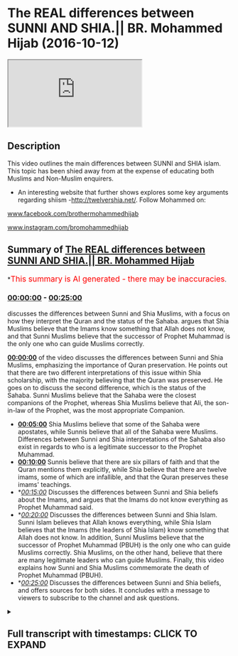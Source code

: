 # The REAL differences between SUNNI AND SHIA.|| BR. Mohammed Hijab (2016-10-12)

<iframe loading='lazy' src='https://www.youtube.com/embed/zZx5B1P8IM8'></iframe>

## Description

This video outlines the main differences between SUNNI and SHIA islam. This topic has been shied away from at the expense of educating both Muslims and Non-Muslim enquirers.

*   An interesting website that further shows explores some key arguments regarding shiism -http://twelvershia.net/.
    Follow Mohammed on:

www.facebook.com/brothermohammedhijab

www.instagram.com/bromohammedhijab

## Summary of [The REAL differences between SUNNI AND SHIA.|| BR. Mohammed Hijab](https://www.youtube.com/watch?v=zZx5B1P8IM8)

\*<span style="color:red; font-size:125%">This summary is AI generated - there may be inaccuracies</span>.

### [00:00:00](https://www.youtube.com/watch?v=zZx5B1P8IM8\&t=0) - [00:25:00](https://www.youtube.com/watch?v=zZx5B1P8IM8\&t=1500)

discusses the differences between Sunni and Shia Muslims, with a focus on how they interpret the Quran and the status of the Sahaba.  argues that Shia Muslims believe that the Imams know something that Allah does not know, and that Sunni Muslims believe that the successor of Prophet Muhammad is the only one who can guide Muslims correctly.

**[00:00:00](https://www.youtube.com/watch?v=zZx5B1P8IM8\&t=0)** of the video discusses the differences between Sunni and Shia Muslims, emphasizing the importance of Quran preservation. He points out that there are two different interpretations of this issue within Shia scholarship, with the majority believing that the Quran was preserved. He goes on to discuss the second difference, which is the status of the Sahaba. Sunni Muslims believe that the Sahaba were the closest companions of the Prophet, whereas Shia Muslims believe that Ali, the son-in-law of the Prophet, was the most appropriate Companion.

*   **[00:05:00](https://www.youtube.com/watch?v=zZx5B1P8IM8\&t=300)** Shia Muslims believe that some of the Sahaba were apostates, while Sunnis believe that all of the Sahaba were Muslims. Differences between Sunni and Shia interpretations of the Sahaba also exist in regards to who is a legitimate successor to the Prophet Muhammad.
*   **[00:10:00](https://www.youtube.com/watch?v=zZx5B1P8IM8\&t=600)** Sunnis believe that there are six pillars of faith and that the Quran mentions them explicitly, while Shia believe that there are twelve imams, some of which are infallible, and that the Quran preserves these imams' teachings.
*   \**[00:15:00](https://www.youtube.com/watch?v=zZx5B1P8IM8\&t=900)* Discusses the differences between Sunni and Shia beliefs about the Imams, and argues that the Imams do not know everything as Prophet Muhammad said.
*   \**[00:20:00](https://www.youtube.com/watch?v=zZx5B1P8IM8\&t=1200)* Discusses the differences between Sunni and Shia Islam. Sunni Islam believes that Allah knows everything, while Shia Islam believes that the Imams (the leaders of Shia Islam) know something that Allah does not know. In addition, Sunni Muslims believe that the successor of Prophet Muhammad (PBUH) is the only one who can guide Muslims correctly. Shia Muslims, on the other hand, believe that there are many legitimate leaders who can guide Muslims. Finally, this video explains how Sunni and Shia Muslims commemorate the death of Prophet Muhammad (PBUH).
*   \**[00:25:00](https://www.youtube.com/watch?v=zZx5B1P8IM8\&t=1500)* Discusses the differences between Sunni and Shia beliefs, and offers sources for both sides. It concludes with a message to viewers to subscribe to the channel and ask questions.

<details><summary><h2>Full transcript with timestamps: CLICK TO EXPAND</h2></summary>

[0:00:01](https://youtu.be/zZx5B1P8IM8?t=1) leaders feel so dirty\
[0:00:06](https://youtu.be/zZx5B1P8IM8?t=6) easy what Jamie I thought miss Molloy\
[0:00:12](https://youtu.be/zZx5B1P8IM8?t=12) r-rahman r-rahim\
[0:00:14](https://youtu.be/zZx5B1P8IM8?t=14) today one will be talking about is I'm\
[0:00:15](https://youtu.be/zZx5B1P8IM8?t=15) going to be talking about the\
[0:00:16](https://youtu.be/zZx5B1P8IM8?t=16) differences between Sunnis and Shia and\
[0:00:18](https://youtu.be/zZx5B1P8IM8?t=18) this is something which people need to\
[0:00:20](https://youtu.be/zZx5B1P8IM8?t=20) know the educate about be informed about\
[0:00:22](https://youtu.be/zZx5B1P8IM8?t=22) and also it's an important thing for the\
[0:00:25](https://youtu.be/zZx5B1P8IM8?t=25) truth seeker to be able to have access\
[0:00:27](https://youtu.be/zZx5B1P8IM8?t=27) to so without further ado do I'm going\
[0:00:31](https://youtu.be/zZx5B1P8IM8?t=31) to talk about something that the Sunnis\
[0:00:32](https://youtu.be/zZx5B1P8IM8?t=32) or other people from maybe a non-muslim\
[0:00:35](https://youtu.be/zZx5B1P8IM8?t=35) perspective would think about when they\
[0:00:37](https://youtu.be/zZx5B1P8IM8?t=37) think about yes or they think about as\
[0:00:39](https://youtu.be/zZx5B1P8IM8?t=39) things like motor marriages may be\
[0:00:41](https://youtu.be/zZx5B1P8IM8?t=41) temporary marriage\
[0:00:43](https://youtu.be/zZx5B1P8IM8?t=43) Takia which is the ability for or the\
[0:00:45](https://youtu.be/zZx5B1P8IM8?t=45) allowance for share to be able to lie\
[0:00:47](https://youtu.be/zZx5B1P8IM8?t=47) any in sense situations and maybe\
[0:00:50](https://youtu.be/zZx5B1P8IM8?t=50) potentially the damaja D de Maddie for\
[0:00:54](https://youtu.be/zZx5B1P8IM8?t=54) the share is obviously different in\
[0:00:55](https://youtu.be/zZx5B1P8IM8?t=55) character in description and the\
[0:00:58](https://youtu.be/zZx5B1P8IM8?t=58) metaphor the Sunnis and potentially they\
[0:01:02](https://youtu.be/zZx5B1P8IM8?t=62) might be acquainted with the fact that\
[0:01:05](https://youtu.be/zZx5B1P8IM8?t=65) you know she has believed that Ali\
[0:01:07](https://youtu.be/zZx5B1P8IM8?t=67) should have been the successor to the\
[0:01:09](https://youtu.be/zZx5B1P8IM8?t=69) Prophet and Sunnis believe that the buck\
[0:01:12](https://youtu.be/zZx5B1P8IM8?t=72) should have been a successful project\
[0:01:13](https://youtu.be/zZx5B1P8IM8?t=73) when people think about the differences\
[0:01:15](https://youtu.be/zZx5B1P8IM8?t=75) between Sunni and Shia these are the\
[0:01:17](https://youtu.be/zZx5B1P8IM8?t=77) kind of things that come into or crop\
[0:01:18](https://youtu.be/zZx5B1P8IM8?t=78) into your mind I want to say something\
[0:01:21](https://youtu.be/zZx5B1P8IM8?t=81) to you guys I think these are not\
[0:01:23](https://youtu.be/zZx5B1P8IM8?t=83) actually the primary differences between\
[0:01:26](https://youtu.be/zZx5B1P8IM8?t=86) Sunni and Shiah the primary differences\
[0:01:29](https://youtu.be/zZx5B1P8IM8?t=89) between Sunni and Shia I would say hola\
[0:01:33](https://youtu.be/zZx5B1P8IM8?t=93) alum are three number one is the status\
[0:01:37](https://youtu.be/zZx5B1P8IM8?t=97) of the Quran number two is the Sahaba\
[0:01:42](https://youtu.be/zZx5B1P8IM8?t=102) and number three or the Companions the\
[0:01:44](https://youtu.be/zZx5B1P8IM8?t=104) profitable through is Amana these are\
[0:01:46](https://youtu.be/zZx5B1P8IM8?t=106) three things which I would say are the\
[0:01:49](https://youtu.be/zZx5B1P8IM8?t=109) pillars of difference between Sunnis and\
[0:01:51](https://youtu.be/zZx5B1P8IM8?t=111) Shia so I'm mentioning these things not\
[0:01:54](https://youtu.be/zZx5B1P8IM8?t=114) to cause a fitna or corruption in the\
[0:01:56](https://youtu.be/zZx5B1P8IM8?t=116) land or something like this I mention\
[0:01:58](https://youtu.be/zZx5B1P8IM8?t=118) these things because it's the right of\
[0:01:59](https://youtu.be/zZx5B1P8IM8?t=119) the consumer to understand these\
[0:02:02](https://youtu.be/zZx5B1P8IM8?t=122) differences when conceptualizing Islam\
[0:02:04](https://youtu.be/zZx5B1P8IM8?t=124) in general now the first thing we can\
[0:02:07](https://youtu.be/zZx5B1P8IM8?t=127) talk about quickly is a Quran now the\
[0:02:10](https://youtu.be/zZx5B1P8IM8?t=130) Quran clearly is Muslims believe send\
[0:02:13](https://youtu.be/zZx5B1P8IM8?t=133) on top of mohammed by the angel gabriel\
[0:02:15](https://youtu.be/zZx5B1P8IM8?t=135) etc but being honest here I have to be\
[0:02:19](https://youtu.be/zZx5B1P8IM8?t=139) honest that when you look into the\
[0:02:21](https://youtu.be/zZx5B1P8IM8?t=141) classical Shia scholarship it's very\
[0:02:24](https://youtu.be/zZx5B1P8IM8?t=144) clear that there's a difference of\
[0:02:25](https://youtu.be/zZx5B1P8IM8?t=145) opinion between the scholars in Shia and\
[0:02:27](https://youtu.be/zZx5B1P8IM8?t=147) the shear school reform especially the\
[0:02:30](https://youtu.be/zZx5B1P8IM8?t=150) 12 she at school of thought as it\
[0:02:32](https://youtu.be/zZx5B1P8IM8?t=152) relates to the preservation of the Quran\
[0:02:34](https://youtu.be/zZx5B1P8IM8?t=154) so there are these who take the the\
[0:02:37](https://youtu.be/zZx5B1P8IM8?t=157) Islamic position that darkness preserves\
[0:02:39](https://youtu.be/zZx5B1P8IM8?t=159) its and under Prophet and the things\
[0:02:41](https://youtu.be/zZx5B1P8IM8?t=161) that we've been reiterating and this on\
[0:02:43](https://youtu.be/zZx5B1P8IM8?t=163) our channel so you can refer to it and\
[0:02:44](https://youtu.be/zZx5B1P8IM8?t=164) those Shia who basically don't take this\
[0:02:47](https://youtu.be/zZx5B1P8IM8?t=167) large position and this is in this\
[0:02:50](https://youtu.be/zZx5B1P8IM8?t=170) scholarship and they don't basically\
[0:02:51](https://youtu.be/zZx5B1P8IM8?t=171) believe it before honest preserved\
[0:02:53](https://youtu.be/zZx5B1P8IM8?t=173) because they don't see that the Sahaba\
[0:02:54](https://youtu.be/zZx5B1P8IM8?t=174) or the Companions have done a good job\
[0:02:57](https://youtu.be/zZx5B1P8IM8?t=177) in preserving the Quran and of course\
[0:03:00](https://youtu.be/zZx5B1P8IM8?t=180) some of the it's the classical scholars\
[0:03:03](https://youtu.be/zZx5B1P8IM8?t=183) I can call them are people like a table\
[0:03:05](https://youtu.be/zZx5B1P8IM8?t=185) row see who actually wrote a book called\
[0:03:08](https://youtu.be/zZx5B1P8IM8?t=188) in translation the fossil clipper first\
[0:03:12](https://youtu.be/zZx5B1P8IM8?t=192) of all Qatar basically the final say\
[0:03:14](https://youtu.be/zZx5B1P8IM8?t=194) Fattah leaf kitab ruble are bad they\
[0:03:18](https://youtu.be/zZx5B1P8IM8?t=198) envy in the lack of pro the corruption\
[0:03:21](https://youtu.be/zZx5B1P8IM8?t=201) of the book of the lord of the Lord's\
[0:03:23](https://youtu.be/zZx5B1P8IM8?t=203) which here means obviously Allah so this\
[0:03:27](https://youtu.be/zZx5B1P8IM8?t=207) is one example\
[0:03:28](https://youtu.be/zZx5B1P8IM8?t=208) Romanian in his book cash alisov he also\
[0:03:33](https://youtu.be/zZx5B1P8IM8?t=213) mentions the fact in page 117 that the\
[0:03:37](https://youtu.be/zZx5B1P8IM8?t=217) he believes that the Quran is not\
[0:03:39](https://youtu.be/zZx5B1P8IM8?t=219) present however this shouldn't be said\
[0:03:43](https://youtu.be/zZx5B1P8IM8?t=223) without also saying that there are other\
[0:03:46](https://youtu.be/zZx5B1P8IM8?t=226) people like Ali kami one of the one of\
[0:03:49](https://youtu.be/zZx5B1P8IM8?t=229) the air Kamel sorry Ally can read one of\
[0:03:52](https://youtu.be/zZx5B1P8IM8?t=232) the shoe one of the Shia she you have\
[0:03:55](https://youtu.be/zZx5B1P8IM8?t=235) said that the Quran is preserved so\
[0:03:57](https://youtu.be/zZx5B1P8IM8?t=237) there are two different of repeater two\
[0:04:00](https://youtu.be/zZx5B1P8IM8?t=240) kinds of opinions exist within she has\
[0:04:02](https://youtu.be/zZx5B1P8IM8?t=242) clearly now those who have the opinion\
[0:04:05](https://youtu.be/zZx5B1P8IM8?t=245) that Quran to preserve which I genuinely\
[0:04:08](https://youtu.be/zZx5B1P8IM8?t=248) believe are the majority I genuinely\
[0:04:11](https://youtu.be/zZx5B1P8IM8?t=251) believe I personally believe are the\
[0:04:13](https://youtu.be/zZx5B1P8IM8?t=253) overwhelming majority but because I\
[0:04:17](https://youtu.be/zZx5B1P8IM8?t=257) would love to believe that and I think\
[0:04:19](https://youtu.be/zZx5B1P8IM8?t=259) that is true but it's very difficult to\
[0:04:20](https://youtu.be/zZx5B1P8IM8?t=260) find out through sociological studies of\
[0:04:23](https://youtu.be/zZx5B1P8IM8?t=263) mr. Ono\
[0:04:24](https://youtu.be/zZx5B1P8IM8?t=264) those who do believe that\
[0:04:26](https://youtu.be/zZx5B1P8IM8?t=266) and is preserved and the Quran is the\
[0:04:28](https://youtu.be/zZx5B1P8IM8?t=268) word of Allah subhana Allah and this be\
[0:04:30](https://youtu.be/zZx5B1P8IM8?t=270) sent down to mohammed salah salem which\
[0:04:32](https://youtu.be/zZx5B1P8IM8?t=272) is the normative islamic position those\
[0:04:35](https://youtu.be/zZx5B1P8IM8?t=275) who have that islamic position we can\
[0:04:37](https://youtu.be/zZx5B1P8IM8?t=277) then talk about the second thing which\
[0:04:40](https://youtu.be/zZx5B1P8IM8?t=280) we're going to segue into now it with a\
[0:04:43](https://youtu.be/zZx5B1P8IM8?t=283) bit more conviction number two here\
[0:04:45](https://youtu.be/zZx5B1P8IM8?t=285) which is what we said we're going to\
[0:04:47](https://youtu.be/zZx5B1P8IM8?t=287) talk about in terms of the steps is the\
[0:04:50](https://youtu.be/zZx5B1P8IM8?t=290) status of the Sahaba the Sahaba\
[0:04:53](https://youtu.be/zZx5B1P8IM8?t=293) what is the sir what are who others have\
[0:04:55](https://youtu.be/zZx5B1P8IM8?t=295) a Sahab are basically the Companions of\
[0:04:57](https://youtu.be/zZx5B1P8IM8?t=297) the Prophet the Companions of the\
[0:04:59](https://youtu.be/zZx5B1P8IM8?t=299) Prophet asahi V is a companion the\
[0:05:02](https://youtu.be/zZx5B1P8IM8?t=302) Sahaba other companions endless Elohim\
[0:05:06](https://youtu.be/zZx5B1P8IM8?t=306) are described as a hobby as someone who\
[0:05:09](https://youtu.be/zZx5B1P8IM8?t=309) has met the Prophet Malachi and Nabi\
[0:05:11](https://youtu.be/zZx5B1P8IM8?t=311) whoever has let the pro met the prophet\
[0:05:13](https://youtu.be/zZx5B1P8IM8?t=313) and he's a what kind of walk me learn\
[0:05:15](https://youtu.be/zZx5B1P8IM8?t=315) and he's a more he was a Muslim or she\
[0:05:17](https://youtu.be/zZx5B1P8IM8?t=317) was a Muslim and were metal eidetic and\
[0:05:20](https://youtu.be/zZx5B1P8IM8?t=320) then died upon this idea slam so as a\
[0:05:24](https://youtu.be/zZx5B1P8IM8?t=324) hobby according to Islamic the Islamic\
[0:05:26](https://youtu.be/zZx5B1P8IM8?t=326) tradition of the sorry the Anderson of\
[0:05:27](https://youtu.be/zZx5B1P8IM8?t=327) Jamaat tradition is someone who's met\
[0:05:30](https://youtu.be/zZx5B1P8IM8?t=330) the Prophet died upon Islam and there's\
[0:05:31](https://youtu.be/zZx5B1P8IM8?t=331) nothing to show that he is not a Muslim\
[0:05:33](https://youtu.be/zZx5B1P8IM8?t=333) now from a Sunni perspective the Sahaba\
[0:05:38](https://youtu.be/zZx5B1P8IM8?t=338) are seen as the transmitters of the\
[0:05:42](https://youtu.be/zZx5B1P8IM8?t=342) revelation by both the Quran and the\
[0:05:44](https://youtu.be/zZx5B1P8IM8?t=344) Sunnah now if if we do take the Shia\
[0:05:48](https://youtu.be/zZx5B1P8IM8?t=348) position which I'm going to outline in a\
[0:05:50](https://youtu.be/zZx5B1P8IM8?t=350) second then we would if we take our\
[0:05:53](https://youtu.be/zZx5B1P8IM8?t=353) skeptical extreme to its max we could\
[0:05:56](https://youtu.be/zZx5B1P8IM8?t=356) actually say that the Quran would be\
[0:05:58](https://youtu.be/zZx5B1P8IM8?t=358) corrupted by having said this what do\
[0:06:02](https://youtu.be/zZx5B1P8IM8?t=362) the see a sec I mean if you look at\
[0:06:04](https://youtu.be/zZx5B1P8IM8?t=364) Kathy which is the second most\
[0:06:05](https://youtu.be/zZx5B1P8IM8?t=365) authoritative book or salute Kathy and\
[0:06:08](https://youtu.be/zZx5B1P8IM8?t=368) it's actually three sections and Kathy\
[0:06:10](https://youtu.be/zZx5B1P8IM8?t=370) is about 83 for this year or sulfur on\
[0:06:14](https://youtu.be/zZx5B1P8IM8?t=374) cetera if you look at carefully which is\
[0:06:16](https://youtu.be/zZx5B1P8IM8?t=376) the second most authoritative book for\
[0:06:18](https://youtu.be/zZx5B1P8IM8?t=378) the four she ad you'll find that it says\
[0:06:21](https://youtu.be/zZx5B1P8IM8?t=381) in caffeine and I'll put the references\
[0:06:23](https://youtu.be/zZx5B1P8IM8?t=383) maybe in the description box that can\
[0:06:27](https://youtu.be/zZx5B1P8IM8?t=387) basically the Companions of the Prophet\
[0:06:30](https://youtu.be/zZx5B1P8IM8?t=390) were as hub rid their Aleph Alessa that\
[0:06:34](https://youtu.be/zZx5B1P8IM8?t=394) they were apostates except for three and\
[0:06:38](https://youtu.be/zZx5B1P8IM8?t=398) they mentioned who\
[0:06:39](https://youtu.be/zZx5B1P8IM8?t=399) 3r and they say it was mcdead and it was\
[0:06:43](https://youtu.be/zZx5B1P8IM8?t=403) with a brother Valley\
[0:06:45](https://youtu.be/zZx5B1P8IM8?t=405) and it was Samantha see these are the\
[0:06:47](https://youtu.be/zZx5B1P8IM8?t=407) three companions which are not apostates\
[0:06:50](https://youtu.be/zZx5B1P8IM8?t=410) according to the Shia tradition of\
[0:06:52](https://youtu.be/zZx5B1P8IM8?t=412) course in addition to elevate who who\
[0:06:56](https://youtu.be/zZx5B1P8IM8?t=416) are the compacted the family the\
[0:06:57](https://youtu.be/zZx5B1P8IM8?t=417) immediate family of the Prophet who they\
[0:07:00](https://youtu.be/zZx5B1P8IM8?t=420) would say is Hassan Hassan fathom etc\
[0:07:02](https://youtu.be/zZx5B1P8IM8?t=422) now these are big differences here\
[0:07:05](https://youtu.be/zZx5B1P8IM8?t=425) because once again if you concede that\
[0:07:09](https://youtu.be/zZx5B1P8IM8?t=429) the Sahaba aquifer and this is exactly\
[0:07:13](https://youtu.be/zZx5B1P8IM8?t=433) what one of the Shia scholar says in one\
[0:07:15](https://youtu.be/zZx5B1P8IM8?t=435) of his books he actually wrote a book\
[0:07:19](https://youtu.be/zZx5B1P8IM8?t=439) and he entitled one of the the chapters\
[0:07:24](https://youtu.be/zZx5B1P8IM8?t=444) cough celesta or basically not only do\
[0:07:32](https://youtu.be/zZx5B1P8IM8?t=452) we talk about the disbelief of the\
[0:07:34](https://youtu.be/zZx5B1P8IM8?t=454) Sahaba in general but the she has make\
[0:07:35](https://youtu.be/zZx5B1P8IM8?t=455) specific intentions specific takfeer or\
[0:07:38](https://youtu.be/zZx5B1P8IM8?t=458) specific some she admits specific fears\
[0:07:41](https://youtu.be/zZx5B1P8IM8?t=461) to walk Rahman Ali and I know gnarly\
[0:07:44](https://youtu.be/zZx5B1P8IM8?t=464) robot arm on and off men\
[0:07:48](https://youtu.be/zZx5B1P8IM8?t=468) they make specific tech fit to these\
[0:07:49](https://youtu.be/zZx5B1P8IM8?t=469) three mean meaning that they say that\
[0:07:51](https://youtu.be/zZx5B1P8IM8?t=471) these people are not Muslims because\
[0:07:53](https://youtu.be/zZx5B1P8IM8?t=473) they use sub tally from his rightful\
[0:07:56](https://youtu.be/zZx5B1P8IM8?t=476) right to have you know the successorship\
[0:08:02](https://youtu.be/zZx5B1P8IM8?t=482) of the Prophet this is basically the\
[0:08:06](https://youtu.be/zZx5B1P8IM8?t=486) Shia position so once again if you take\
[0:08:08](https://youtu.be/zZx5B1P8IM8?t=488) this position you could fall into the\
[0:08:10](https://youtu.be/zZx5B1P8IM8?t=490) the first category of people who denied\
[0:08:13](https://youtu.be/zZx5B1P8IM8?t=493) the Quran preservation but in addition\
[0:08:15](https://youtu.be/zZx5B1P8IM8?t=495) to that there are lots of the problems\
[0:08:17](https://youtu.be/zZx5B1P8IM8?t=497) that for example if you look at the life\
[0:08:19](https://youtu.be/zZx5B1P8IM8?t=499) of values near batalov he didn't come\
[0:08:21](https://youtu.be/zZx5B1P8IM8?t=501) out and say to to to these three\
[0:08:25](https://youtu.be/zZx5B1P8IM8?t=505) successes to a rock rock Alan robock arm\
[0:08:29](https://youtu.be/zZx5B1P8IM8?t=509) up and off men that I believe you were\
[0:08:32](https://youtu.be/zZx5B1P8IM8?t=512) cuckoo far and this is not in their\
[0:08:34](https://youtu.be/zZx5B1P8IM8?t=514) screen in their books and neither is\
[0:08:36](https://youtu.be/zZx5B1P8IM8?t=516) enables he doesn't I mean if you look\
[0:08:39](https://youtu.be/zZx5B1P8IM8?t=519) carefully he actually praised behind\
[0:08:41](https://youtu.be/zZx5B1P8IM8?t=521) those people and in Islam if you play\
[0:08:43](https://youtu.be/zZx5B1P8IM8?t=523) behind the disbeliever your prayer is\
[0:08:45](https://youtu.be/zZx5B1P8IM8?t=525) invalid in fact more than that he ali\
[0:08:48](https://youtu.be/zZx5B1P8IM8?t=528) had two sons one of them he named he had\
[0:08:51](https://youtu.be/zZx5B1P8IM8?t=531) more than two sons\
[0:08:52](https://youtu.be/zZx5B1P8IM8?t=532) I mean two sons who he specifically\
[0:08:54](https://youtu.be/zZx5B1P8IM8?t=534) named Abu Bakr and Armour\
[0:08:58](https://youtu.be/zZx5B1P8IM8?t=538) in addition to that you know Ali had\
[0:09:01](https://youtu.be/zZx5B1P8IM8?t=541) married his daughter to armor will hot\
[0:09:04](https://youtu.be/zZx5B1P8IM8?t=544) tub or Mukul Phu so he married her off\
[0:09:06](https://youtu.be/zZx5B1P8IM8?t=546) to this man and clearly if this was a\
[0:09:10](https://youtu.be/zZx5B1P8IM8?t=550) disbeliever then it wouldn't be a\
[0:09:13](https://youtu.be/zZx5B1P8IM8?t=553) legitimate marriage in Islam so this\
[0:09:15](https://youtu.be/zZx5B1P8IM8?t=555) would mean that he's doing something in\
[0:09:17](https://youtu.be/zZx5B1P8IM8?t=557) Islam which is considered basically\
[0:09:20](https://youtu.be/zZx5B1P8IM8?t=560) allowing his daughter to do something\
[0:09:23](https://youtu.be/zZx5B1P8IM8?t=563) which is completely how these are some\
[0:09:26](https://youtu.be/zZx5B1P8IM8?t=566) things which Sunnis would reply say look\
[0:09:27](https://youtu.be/zZx5B1P8IM8?t=567) this is what you're doing the issue with\
[0:09:29](https://youtu.be/zZx5B1P8IM8?t=569) your thesis yeah or the thesis that the\
[0:09:32](https://youtu.be/zZx5B1P8IM8?t=572) Sahaba are not basically Muslim but\
[0:09:39](https://youtu.be/zZx5B1P8IM8?t=579) having said this also the Quran Mexico\
[0:09:41](https://youtu.be/zZx5B1P8IM8?t=581) the Quran itself makes it a if we look\
[0:09:44](https://youtu.be/zZx5B1P8IM8?t=584) at certain fan chapters amber forty a of\
[0:09:46](https://youtu.be/zZx5B1P8IM8?t=586) the Quran a loss of her Lata himself he\
[0:09:48](https://youtu.be/zZx5B1P8IM8?t=588) says Lockhart around Yolo and what we\
[0:09:50](https://youtu.be/zZx5B1P8IM8?t=590) need a IDEO Bayona katate shardana well\
[0:09:52](https://youtu.be/zZx5B1P8IM8?t=592) you know if equal over him well John I\
[0:09:54](https://youtu.be/zZx5B1P8IM8?t=594) mean do need a deacon fat hankering they\
[0:09:56](https://youtu.be/zZx5B1P8IM8?t=596) said that's so Allah has low he knows\
[0:09:59](https://youtu.be/zZx5B1P8IM8?t=599) the Sydney would argue he knows that\
[0:10:04](https://youtu.be/zZx5B1P8IM8?t=604) colada rowdy Allah sorry Allah is\
[0:10:06](https://youtu.be/zZx5B1P8IM8?t=606) pleased with those people who have made\
[0:10:08](https://youtu.be/zZx5B1P8IM8?t=608) by a to you under the tree may I means\
[0:10:11](https://youtu.be/zZx5B1P8IM8?t=611) the Pledge of Allegiance and there's no\
[0:10:13](https://youtu.be/zZx5B1P8IM8?t=613) difference of opinion that these\
[0:10:14](https://youtu.be/zZx5B1P8IM8?t=614) individuals included off man and\
[0:10:16](https://youtu.be/zZx5B1P8IM8?t=616) included included of Oakland and these\
[0:10:20](https://youtu.be/zZx5B1P8IM8?t=620) big names that basically the Sunnis take\
[0:10:23](https://youtu.be/zZx5B1P8IM8?t=623) as big names in the shares some of them\
[0:10:25](https://youtu.be/zZx5B1P8IM8?t=625) I would say quite openly excommunicate\
[0:10:28](https://youtu.be/zZx5B1P8IM8?t=628) from the faith altogether so if we look\
[0:10:30](https://youtu.be/zZx5B1P8IM8?t=630) at the Quran the Quran makes it very\
[0:10:32](https://youtu.be/zZx5B1P8IM8?t=632) clear and other verses like at the final\
[0:10:34](https://youtu.be/zZx5B1P8IM8?t=634) verse of that very chapter chapter forty\
[0:10:37](https://youtu.be/zZx5B1P8IM8?t=637) eight it says Muhammad Rasul Allah we're\
[0:10:39](https://youtu.be/zZx5B1P8IM8?t=639) letting Amon Amarth\
[0:10:40](https://youtu.be/zZx5B1P8IM8?t=640) wears you down a little far behind a\
[0:10:41](https://youtu.be/zZx5B1P8IM8?t=641) better home and it continues the verses\
[0:10:43](https://youtu.be/zZx5B1P8IM8?t=643) continue so it says that Prophet\
[0:10:44](https://youtu.be/zZx5B1P8IM8?t=644) Muhammad is the soul of Allah so Allah\
[0:10:46](https://youtu.be/zZx5B1P8IM8?t=646) and the ones who are bullied with him\
[0:10:47](https://youtu.be/zZx5B1P8IM8?t=647) are basically a details of so many\
[0:10:50](https://youtu.be/zZx5B1P8IM8?t=650) different things good traits would say\
[0:10:53](https://youtu.be/zZx5B1P8IM8?t=653) of the Sahara now having said that\
[0:10:57](https://youtu.be/zZx5B1P8IM8?t=657) having spoken about the second major\
[0:10:58](https://youtu.be/zZx5B1P8IM8?t=658) difference I'll talk about about the\
[0:11:00](https://youtu.be/zZx5B1P8IM8?t=660) third major difference the third major\
[0:11:01](https://youtu.be/zZx5B1P8IM8?t=661) difference is and it's a very big one\
[0:11:03](https://youtu.be/zZx5B1P8IM8?t=663) mmm now mmm\
[0:11:05](https://youtu.be/zZx5B1P8IM8?t=665) if you look at the Islamic tradition\
[0:11:07](https://youtu.be/zZx5B1P8IM8?t=667) yeah if you look at the Islamic\
[0:11:09](https://youtu.be/zZx5B1P8IM8?t=669) tradition you'll find that Muslims all\
[0:11:12](https://youtu.be/zZx5B1P8IM8?t=672) agree that there are six pillars of Eman\
[0:11:16](https://youtu.be/zZx5B1P8IM8?t=676) there are five pillars of Islam six\
[0:11:18](https://youtu.be/zZx5B1P8IM8?t=678) pillars of Eman and took them below\
[0:11:20](https://youtu.be/zZx5B1P8IM8?t=680) Malaika too because we Rosalee William\
[0:11:21](https://youtu.be/zZx5B1P8IM8?t=681) laughing we'll call the fella who shot\
[0:11:23](https://youtu.be/zZx5B1P8IM8?t=683) that you believe in Allah and his\
[0:11:24](https://youtu.be/zZx5B1P8IM8?t=684) messengers and his messengers etc etc\
[0:11:27](https://youtu.be/zZx5B1P8IM8?t=687) etc there are six pillars of Eman which\
[0:11:29](https://youtu.be/zZx5B1P8IM8?t=689) is faith now we would consider these six\
[0:11:33](https://youtu.be/zZx5B1P8IM8?t=693) pillars of faith as they would say the\
[0:11:34](https://youtu.be/zZx5B1P8IM8?t=694) pillars or the foundation of our creed\
[0:11:39](https://youtu.be/zZx5B1P8IM8?t=699) or belief all Muslims would say she has\
[0:11:43](https://youtu.be/zZx5B1P8IM8?t=703) now have in addition to this what they\
[0:11:45](https://youtu.be/zZx5B1P8IM8?t=705) say is that we believe in Amana Amana is\
[0:11:48](https://youtu.be/zZx5B1P8IM8?t=708) the idea that there are 12 mm mm means\
[0:11:52](https://youtu.be/zZx5B1P8IM8?t=712) kind of linguistically means leaders or\
[0:11:55](https://youtu.be/zZx5B1P8IM8?t=715) people to be followed that's all we must\
[0:11:58](https://youtu.be/zZx5B1P8IM8?t=718) beginning with Ali ibn ABI Talib and\
[0:12:00](https://youtu.be/zZx5B1P8IM8?t=720) ending with Muhammad has not asked any\
[0:12:04](https://youtu.be/zZx5B1P8IM8?t=724) that all of these 12 imams are number\
[0:12:07](https://youtu.be/zZx5B1P8IM8?t=727) one infallible that they incapable of\
[0:12:09](https://youtu.be/zZx5B1P8IM8?t=729) making mistakes number two that they\
[0:12:11](https://youtu.be/zZx5B1P8IM8?t=731) have all knowledge number three that\
[0:12:13](https://youtu.be/zZx5B1P8IM8?t=733) they can some people say that they have\
[0:12:15](https://youtu.be/zZx5B1P8IM8?t=735) control of the that rod even the atoms\
[0:12:17](https://youtu.be/zZx5B1P8IM8?t=737) of creation they have control of it and\
[0:12:20](https://youtu.be/zZx5B1P8IM8?t=740) so on and so forth so these twelve imams\
[0:12:22](https://youtu.be/zZx5B1P8IM8?t=742) according to the shia are incredibly\
[0:12:26](https://youtu.be/zZx5B1P8IM8?t=746) basically perfect they are perfect in\
[0:12:29](https://youtu.be/zZx5B1P8IM8?t=749) every way shape and form and we have to\
[0:12:34](https://youtu.be/zZx5B1P8IM8?t=754) follow them according to Shia in order\
[0:12:36](https://youtu.be/zZx5B1P8IM8?t=756) to seek to get salvation in order to get\
[0:12:39](https://youtu.be/zZx5B1P8IM8?t=759) salvation now the question that's\
[0:12:41](https://youtu.be/zZx5B1P8IM8?t=761) suddenly supposed to she eyes now is if\
[0:12:45](https://youtu.be/zZx5B1P8IM8?t=765) we look at the Quran from the beginning\
[0:12:49](https://youtu.be/zZx5B1P8IM8?t=769) of the Quran to the end of the Quran we\
[0:12:51](https://youtu.be/zZx5B1P8IM8?t=771) will we will find many mentions not just\
[0:12:53](https://youtu.be/zZx5B1P8IM8?t=773) one mentioned but many mentions of all\
[0:12:55](https://youtu.be/zZx5B1P8IM8?t=775) of the foundational elements of of\
[0:12:57](https://youtu.be/zZx5B1P8IM8?t=777) leader or faith will find many mentions\
[0:13:01](https://youtu.be/zZx5B1P8IM8?t=781) of like for example the day of judgment\
[0:13:05](https://youtu.be/zZx5B1P8IM8?t=785) Allah this is all the things I've just\
[0:13:06](https://youtu.be/zZx5B1P8IM8?t=786) mentioned the things which are the six\
[0:13:08](https://youtu.be/zZx5B1P8IM8?t=788) pillars of you but when you try and do\
[0:13:09](https://youtu.be/zZx5B1P8IM8?t=789) the same thing for Iman the question now\
[0:13:13](https://youtu.be/zZx5B1P8IM8?t=793) is where does the Quran mentioned email\
[0:13:14](https://youtu.be/zZx5B1P8IM8?t=794) from the beginning of it to the end of\
[0:13:16](https://youtu.be/zZx5B1P8IM8?t=796) it\
[0:13:16](https://youtu.be/zZx5B1P8IM8?t=796) now clearly those ancient probably\
[0:13:19](https://youtu.be/zZx5B1P8IM8?t=799) hopefully they don't adjust the\
[0:13:21](https://youtu.be/zZx5B1P8IM8?t=801) discipline yin is not present nowadays\
[0:13:23](https://youtu.be/zZx5B1P8IM8?t=803) but these may be classical minded she\
[0:13:26](https://youtu.be/zZx5B1P8IM8?t=806) has Orthodox she has or whatever you\
[0:13:29](https://youtu.be/zZx5B1P8IM8?t=809) want to call them maybe I should call\
[0:13:31](https://youtu.be/zZx5B1P8IM8?t=811) off the dogs maybe extremists\
[0:13:33](https://youtu.be/zZx5B1P8IM8?t=813) she has they will save me with the Quran\
[0:13:35](https://youtu.be/zZx5B1P8IM8?t=815) or preserved the original Quran had\
[0:13:37](https://youtu.be/zZx5B1P8IM8?t=817) 18,000 verses and you know\
[0:13:40](https://youtu.be/zZx5B1P8IM8?t=820) therefore yeah those verses that talk\
[0:13:43](https://youtu.be/zZx5B1P8IM8?t=823) about him and I've been lifted but for\
[0:13:46](https://youtu.be/zZx5B1P8IM8?t=826) those she has who maintain that the\
[0:13:49](https://youtu.be/zZx5B1P8IM8?t=829) Quran is preserved and that the Quran\
[0:13:52](https://youtu.be/zZx5B1P8IM8?t=832) has not been changed which hopefully I\
[0:13:54](https://youtu.be/zZx5B1P8IM8?t=834) will say is the majority the question\
[0:13:56](https://youtu.be/zZx5B1P8IM8?t=836) now is how would they respond to the\
[0:13:58](https://youtu.be/zZx5B1P8IM8?t=838) fact that Eman or the idea of the\
[0:14:01](https://youtu.be/zZx5B1P8IM8?t=841) leadership of the twelve and it's not\
[0:14:02](https://youtu.be/zZx5B1P8IM8?t=842) mentioned anywhere in the Quran in any\
[0:14:04](https://youtu.be/zZx5B1P8IM8?t=844) explicit way at all and this is very\
[0:14:06](https://youtu.be/zZx5B1P8IM8?t=846) very clear afford to see so this is a\
[0:14:10](https://youtu.be/zZx5B1P8IM8?t=850) question that Sunnis have been\
[0:14:11](https://youtu.be/zZx5B1P8IM8?t=851) historically posing - she adds forever a\
[0:14:13](https://youtu.be/zZx5B1P8IM8?t=853) long time and she has have been\
[0:14:15](https://youtu.be/zZx5B1P8IM8?t=855) grappling with it and you could say that\
[0:14:17](https://youtu.be/zZx5B1P8IM8?t=857) they've been referencing somehow yet\
[0:14:20](https://youtu.be/zZx5B1P8IM8?t=860) maybe a little Merida with some other\
[0:14:23](https://youtu.be/zZx5B1P8IM8?t=863) places which have vague references or\
[0:14:25](https://youtu.be/zZx5B1P8IM8?t=865) ambiguous references which are not clear\
[0:14:28](https://youtu.be/zZx5B1P8IM8?t=868) and definitely don't mention any of the\
[0:14:30](https://youtu.be/zZx5B1P8IM8?t=870) names of any of the 12 Imams beginning\
[0:14:32](https://youtu.be/zZx5B1P8IM8?t=872) from Allium nebith all have been ending\
[0:14:35](https://youtu.be/zZx5B1P8IM8?t=875) with muhammad even has an ascot even by\
[0:14:38](https://youtu.be/zZx5B1P8IM8?t=878) the way in a book written by a Potosi\
[0:14:41](https://youtu.be/zZx5B1P8IM8?t=881) who is one of the biggest shia scholars\
[0:14:44](https://youtu.be/zZx5B1P8IM8?t=884) in this field he says that in page in\
[0:14:47](https://youtu.be/zZx5B1P8IM8?t=887) the book allah hyper page number 74 he\
[0:14:50](https://youtu.be/zZx5B1P8IM8?t=890) says that this man has a mascetti who's\
[0:14:53](https://youtu.be/zZx5B1P8IM8?t=893) the eleventh he man didn't have any\
[0:14:54](https://youtu.be/zZx5B1P8IM8?t=894) children anyways so there would be 11\
[0:14:56](https://youtu.be/zZx5B1P8IM8?t=896) imams and this would possible problems\
[0:14:59](https://youtu.be/zZx5B1P8IM8?t=899) if this if this is true before the fact\
[0:15:01](https://youtu.be/zZx5B1P8IM8?t=901) that there are 12 and this is obviously\
[0:15:04](https://youtu.be/zZx5B1P8IM8?t=904) a shock you Scott but having said this\
[0:15:08](https://youtu.be/zZx5B1P8IM8?t=908) the question now would be where did the\
[0:15:10](https://youtu.be/zZx5B1P8IM8?t=910) idea come from\
[0:15:11](https://youtu.be/zZx5B1P8IM8?t=911) and remember if it didn't come from the\
[0:15:14](https://youtu.be/zZx5B1P8IM8?t=914) Quran if it didn't come from the\
[0:15:16](https://youtu.be/zZx5B1P8IM8?t=916) prophets himself the Salama if it don't\
[0:15:19](https://youtu.be/zZx5B1P8IM8?t=919) come from so what are the alternate\
[0:15:20](https://youtu.be/zZx5B1P8IM8?t=920) theories and there are some\
[0:15:21](https://youtu.be/zZx5B1P8IM8?t=921) controversial theories other I'm not\
[0:15:23](https://youtu.be/zZx5B1P8IM8?t=923) saying I subscribe to any one particular\
[0:15:24](https://youtu.be/zZx5B1P8IM8?t=924) I'm saying I'll put them up there for\
[0:15:26](https://youtu.be/zZx5B1P8IM8?t=926) education purposes and that one theory\
[0:15:30](https://youtu.be/zZx5B1P8IM8?t=930) according to\
[0:15:31](https://youtu.be/zZx5B1P8IM8?t=931) some people she ransom actually Shia\
[0:15:35](https://youtu.be/zZx5B1P8IM8?t=935) Anson I know substantiate my claim is\
[0:15:38](https://youtu.be/zZx5B1P8IM8?t=938) that the idea of email actually came\
[0:15:40](https://youtu.be/zZx5B1P8IM8?t=940) from a human being called Abdul live in\
[0:15:44](https://youtu.be/zZx5B1P8IM8?t=944) seven and I hope this yeah if you're\
[0:15:46](https://youtu.be/zZx5B1P8IM8?t=946) watching this you know gonna switch off\
[0:15:47](https://youtu.be/zZx5B1P8IM8?t=947) and get angry because I know you've had\
[0:15:49](https://youtu.be/zZx5B1P8IM8?t=949) this family before okay I know you've\
[0:15:51](https://youtu.be/zZx5B1P8IM8?t=951) heard this before I'm not trying to say\
[0:15:52](https://youtu.be/zZx5B1P8IM8?t=952) that it's true or false I'm just saying\
[0:15:54](https://youtu.be/zZx5B1P8IM8?t=954) it's an idea it's in the scholarly works\
[0:15:56](https://youtu.be/zZx5B1P8IM8?t=956) of Shias and sooner\
[0:15:57](https://youtu.be/zZx5B1P8IM8?t=957) for example Abdullah bin Sabah is being\
[0:16:00](https://youtu.be/zZx5B1P8IM8?t=960) said by someone called open me who is a\
[0:16:03](https://youtu.be/zZx5B1P8IM8?t=963) Shia scholar who wrote a book and and in\
[0:16:08](https://youtu.be/zZx5B1P8IM8?t=968) that picture is called Philip a Shia and\
[0:16:10](https://youtu.be/zZx5B1P8IM8?t=970) this book in page 32 of the book it says\
[0:16:14](https://youtu.be/zZx5B1P8IM8?t=974) that he Abdullah bin Sabah is a woman of\
[0:16:17](https://youtu.be/zZx5B1P8IM8?t=977) a homework ailment Shahidah he's the\
[0:16:20](https://youtu.be/zZx5B1P8IM8?t=980) first person to testify be a befall did\
[0:16:26](https://youtu.be/zZx5B1P8IM8?t=986) he member to highly alehissalaam what of\
[0:16:29](https://youtu.be/zZx5B1P8IM8?t=989) the Hara el buro attack and there he he\
[0:16:32](https://youtu.be/zZx5B1P8IM8?t=992) says that he is the food this is exactly\
[0:16:34](https://youtu.be/zZx5B1P8IM8?t=994) what he says in page 32 he says that he\
[0:16:38](https://youtu.be/zZx5B1P8IM8?t=998) I be abdullah bin sabah is the first\
[0:16:40](https://youtu.be/zZx5B1P8IM8?t=1000) person to say that it's obligatory to\
[0:16:45](https://youtu.be/zZx5B1P8IM8?t=1005) believe in the e mama and he uses\
[0:16:46](https://youtu.be/zZx5B1P8IM8?t=1006) exactly the word email or valley and he\
[0:16:50](https://youtu.be/zZx5B1P8IM8?t=1010) says allah he sir because he is a she\
[0:16:51](https://youtu.be/zZx5B1P8IM8?t=1011) app and have been son is just the same\
[0:16:54](https://youtu.be/zZx5B1P8IM8?t=1014) thing Ali Salim is not necessarily\
[0:16:56](https://youtu.be/zZx5B1P8IM8?t=1016) something I'm attacking anyone on of\
[0:17:00](https://youtu.be/zZx5B1P8IM8?t=1020) Hara el buro attack I mean he says that\
[0:17:03](https://youtu.be/zZx5B1P8IM8?t=1023) and he is the first person to really\
[0:17:06](https://youtu.be/zZx5B1P8IM8?t=1026) show animosity yeah against those who\
[0:17:10](https://youtu.be/zZx5B1P8IM8?t=1030) people who he says are the enemies of\
[0:17:12](https://youtu.be/zZx5B1P8IM8?t=1032) Ali who he's referring to obviously arm\
[0:17:15](https://youtu.be/zZx5B1P8IM8?t=1035) honorable doctor etc so the there are\
[0:17:19](https://youtu.be/zZx5B1P8IM8?t=1039) competing theories of how this idea of\
[0:17:22](https://youtu.be/zZx5B1P8IM8?t=1042) Imam has actually entered the Islamic\
[0:17:25](https://youtu.be/zZx5B1P8IM8?t=1045) framework or has entered the minds of\
[0:17:29](https://youtu.be/zZx5B1P8IM8?t=1049) people who promote the idea and this is\
[0:17:33](https://youtu.be/zZx5B1P8IM8?t=1053) one theory and certainly it's been\
[0:17:34](https://youtu.be/zZx5B1P8IM8?t=1054) mentioned by Sunnis and Shia but there\
[0:17:38](https://youtu.be/zZx5B1P8IM8?t=1058) are the theories and I'm not here to\
[0:17:41](https://youtu.be/zZx5B1P8IM8?t=1061) make you have you know how complete\
[0:17:42](https://youtu.be/zZx5B1P8IM8?t=1062) discussion about that but it's important\
[0:17:44](https://youtu.be/zZx5B1P8IM8?t=1064) for us to know\
[0:17:45](https://youtu.be/zZx5B1P8IM8?t=1065) not only the differences but perhaps\
[0:17:47](https://youtu.be/zZx5B1P8IM8?t=1067) where the differences came from as well\
[0:17:50](https://youtu.be/zZx5B1P8IM8?t=1070) one of the issues really what we've\
[0:17:53](https://youtu.be/zZx5B1P8IM8?t=1073) talked about one issue which is that you\
[0:17:56](https://youtu.be/zZx5B1P8IM8?t=1076) wouldn't be able to find a verse which\
[0:17:59](https://youtu.be/zZx5B1P8IM8?t=1079) is unequivocal and unambiguous that\
[0:18:00](https://youtu.be/zZx5B1P8IM8?t=1080) talks about the Imams in a certain way\
[0:18:03](https://youtu.be/zZx5B1P8IM8?t=1083) and the other so that's one key issue\
[0:18:06](https://youtu.be/zZx5B1P8IM8?t=1086) but another issue is really a credo if\
[0:18:09](https://youtu.be/zZx5B1P8IM8?t=1089) we say that as many have said and I'll\
[0:18:11](https://youtu.be/zZx5B1P8IM8?t=1091) put some references in the description\
[0:18:12](https://youtu.be/zZx5B1P8IM8?t=1092) box for those who really wanted to\
[0:18:14](https://youtu.be/zZx5B1P8IM8?t=1094) research that the amount for example\
[0:18:17](https://youtu.be/zZx5B1P8IM8?t=1097) knows everything if we say that the\
[0:18:20](https://youtu.be/zZx5B1P8IM8?t=1100) Imams know everything they know\
[0:18:22](https://youtu.be/zZx5B1P8IM8?t=1102) everything\
[0:18:22](https://youtu.be/zZx5B1P8IM8?t=1102) this is welcome any says this is what\
[0:18:24](https://youtu.be/zZx5B1P8IM8?t=1104) many of the scholars classical and\
[0:18:26](https://youtu.be/zZx5B1P8IM8?t=1106) contemporary have said about the amounts\
[0:18:27](https://youtu.be/zZx5B1P8IM8?t=1107) they know everything if this is the case\
[0:18:30](https://youtu.be/zZx5B1P8IM8?t=1110) and some sunnis have argued if this is\
[0:18:33](https://youtu.be/zZx5B1P8IM8?t=1113) the case that you're saying that the\
[0:18:34](https://youtu.be/zZx5B1P8IM8?t=1114) imams know everything then would that\
[0:18:38](https://youtu.be/zZx5B1P8IM8?t=1118) suggest that they are more knowledge in\
[0:18:40](https://youtu.be/zZx5B1P8IM8?t=1120) the Prophet Mohammed said I'll say no in\
[0:18:41](https://youtu.be/zZx5B1P8IM8?t=1121) fact the Prophet Mohammed knows\
[0:18:42](https://youtu.be/zZx5B1P8IM8?t=1122) everything as well say okay fine let's\
[0:18:46](https://youtu.be/zZx5B1P8IM8?t=1126) take this and let's put it to the\
[0:18:47](https://youtu.be/zZx5B1P8IM8?t=1127) standard of the Koran you see the Quran\
[0:18:50](https://youtu.be/zZx5B1P8IM8?t=1130) in Chapter number 46 verse number 8 it\
[0:18:52](https://youtu.be/zZx5B1P8IM8?t=1132) says to the Prophet Muhammad a lost\
[0:18:54](https://youtu.be/zZx5B1P8IM8?t=1134) pantera he says cool murkland\
[0:18:56](https://youtu.be/zZx5B1P8IM8?t=1136) cool Malcolm tuba diamond little city\
[0:18:58](https://youtu.be/zZx5B1P8IM8?t=1138) welcome to edit email file be well\
[0:19:00](https://youtu.be/zZx5B1P8IM8?t=1140) epical he says to the Prophet Muhammad\
[0:19:04](https://youtu.be/zZx5B1P8IM8?t=1144) say I'm not an innovation of the\
[0:19:06](https://youtu.be/zZx5B1P8IM8?t=1146) prophets I'm not something new looking\
[0:19:07](https://youtu.be/zZx5B1P8IM8?t=1147) with a new message and that I was gonna\
[0:19:10](https://youtu.be/zZx5B1P8IM8?t=1150) happen to me and Donald's gonna happen\
[0:19:11](https://youtu.be/zZx5B1P8IM8?t=1151) to you so he said I don't know something\
[0:19:15](https://youtu.be/zZx5B1P8IM8?t=1155) yeah so the Prophet Muhammad has been\
[0:19:18](https://youtu.be/zZx5B1P8IM8?t=1158) told I don't know something in other\
[0:19:19](https://youtu.be/zZx5B1P8IM8?t=1159) words if you're saying they know\
[0:19:21](https://youtu.be/zZx5B1P8IM8?t=1161) everything how comes under the Prophet\
[0:19:22](https://youtu.be/zZx5B1P8IM8?t=1162) Muhammad is not exempt from this\
[0:19:23](https://youtu.be/zZx5B1P8IM8?t=1163) knowledge of everything that how comes\
[0:19:25](https://youtu.be/zZx5B1P8IM8?t=1165) in the Quran it says that he doesn't\
[0:19:28](https://youtu.be/zZx5B1P8IM8?t=1168) know certain things yes alone I can t\
[0:19:30](https://youtu.be/zZx5B1P8IM8?t=1170) say ITA animal so happy madam in the\
[0:19:32](https://youtu.be/zZx5B1P8IM8?t=1172) Quran for example chapter 79 the Quran\
[0:19:34](https://youtu.be/zZx5B1P8IM8?t=1174) the last couple of verses are lost panel\
[0:19:37](https://youtu.be/zZx5B1P8IM8?t=1177) terraces they ask you about the hour one\
[0:19:39](https://youtu.be/zZx5B1P8IM8?t=1179) will it be pegged say who are you who\
[0:19:42](https://youtu.be/zZx5B1P8IM8?t=1182) are you\
[0:19:43](https://youtu.be/zZx5B1P8IM8?t=1183) or Prophet Muhammad SAW said enough to\
[0:19:46](https://youtu.be/zZx5B1P8IM8?t=1186) know this kind of information and this\
[0:19:48](https://youtu.be/zZx5B1P8IM8?t=1188) thing is mentioned lots of things or may\
[0:19:50](https://youtu.be/zZx5B1P8IM8?t=1190) I live now who shadow my neighbor\
[0:19:52](https://youtu.be/zZx5B1P8IM8?t=1192) well I am Barilla it says that we\
[0:19:55](https://youtu.be/zZx5B1P8IM8?t=1195) haven't taught him share which means\
[0:19:57](https://youtu.be/zZx5B1P8IM8?t=1197) Audrey so\
[0:19:58](https://youtu.be/zZx5B1P8IM8?t=1198) there's lots of things the prophet\
[0:19:59](https://youtu.be/zZx5B1P8IM8?t=1199) doesn't know here we're not saying the\
[0:20:01](https://youtu.be/zZx5B1P8IM8?t=1201) Prophet Muhammad SAS Allah that's the\
[0:20:03](https://youtu.be/zZx5B1P8IM8?t=1203) normative position knows everything and\
[0:20:04](https://youtu.be/zZx5B1P8IM8?t=1204) if we did would be we'd have real\
[0:20:06](https://youtu.be/zZx5B1P8IM8?t=1206) trouble justifying that position in the\
[0:20:10](https://youtu.be/zZx5B1P8IM8?t=1210) light of the verses of the Quran but the\
[0:20:13](https://youtu.be/zZx5B1P8IM8?t=1213) question would then remain another\
[0:20:15](https://youtu.be/zZx5B1P8IM8?t=1215) question would remain if we're saying\
[0:20:17](https://youtu.be/zZx5B1P8IM8?t=1217) that the Imams know everything and that\
[0:20:19](https://youtu.be/zZx5B1P8IM8?t=1219) Allah knows everything then does that\
[0:20:24](https://youtu.be/zZx5B1P8IM8?t=1224) mean that the Imams have the same\
[0:20:25](https://youtu.be/zZx5B1P8IM8?t=1225) knowledge is Allah\
[0:20:26](https://youtu.be/zZx5B1P8IM8?t=1226) oh no this is another argument that that\
[0:20:29](https://youtu.be/zZx5B1P8IM8?t=1229) Sunnis before if you say that Allah\
[0:20:32](https://youtu.be/zZx5B1P8IM8?t=1232) knows everything because there's nothing\
[0:20:33](https://youtu.be/zZx5B1P8IM8?t=1233) more than everything to know and that\
[0:20:35](https://youtu.be/zZx5B1P8IM8?t=1235) the Amman know everything that would\
[0:20:37](https://youtu.be/zZx5B1P8IM8?t=1237) suggest that the Imams and Allah had the\
[0:20:39](https://youtu.be/zZx5B1P8IM8?t=1239) same College now the Shia does have a\
[0:20:41](https://youtu.be/zZx5B1P8IM8?t=1241) counter to this just to be clear and rub\
[0:20:43](https://youtu.be/zZx5B1P8IM8?t=1243) this in education video I know it's a\
[0:20:45](https://youtu.be/zZx5B1P8IM8?t=1245) very biased one but obviously I'm\
[0:20:46](https://youtu.be/zZx5B1P8IM8?t=1246) suddenly so I'm going to be very but the\
[0:20:48](https://youtu.be/zZx5B1P8IM8?t=1248) truth is guys I'll be honest with you\
[0:20:50](https://youtu.be/zZx5B1P8IM8?t=1250) bias is always going to be a part of\
[0:20:51](https://youtu.be/zZx5B1P8IM8?t=1251) discussion yeah I'm not gonna lie to you\
[0:20:54](https://youtu.be/zZx5B1P8IM8?t=1254) here and say I'm not biased I'm biased\
[0:20:55](https://youtu.be/zZx5B1P8IM8?t=1255) right but why it doesn't mean that it's\
[0:20:58](https://youtu.be/zZx5B1P8IM8?t=1258) not going to be true why I say because\
[0:21:00](https://youtu.be/zZx5B1P8IM8?t=1260) you can have a bias which is true the\
[0:21:02](https://youtu.be/zZx5B1P8IM8?t=1262) point is if we say that Allah knows\
[0:21:07](https://youtu.be/zZx5B1P8IM8?t=1267) everything and that the amounts know\
[0:21:08](https://youtu.be/zZx5B1P8IM8?t=1268) everything that would suggest that they\
[0:21:10](https://youtu.be/zZx5B1P8IM8?t=1270) have the same knowledge\
[0:21:11](https://youtu.be/zZx5B1P8IM8?t=1271) okay now this Shia would come around and\
[0:21:14](https://youtu.be/zZx5B1P8IM8?t=1274) say look actually that's not true\
[0:21:16](https://youtu.be/zZx5B1P8IM8?t=1276) your conceptualising incorrectly say why\
[0:21:18](https://youtu.be/zZx5B1P8IM8?t=1278) there's a reason why is because if\
[0:21:22](https://youtu.be/zZx5B1P8IM8?t=1282) actually there's something that the\
[0:21:24](https://youtu.be/zZx5B1P8IM8?t=1284) allah has that the imams don't have\
[0:21:26](https://youtu.be/zZx5B1P8IM8?t=1286) which is y equals somebody you know call\
[0:21:30](https://youtu.be/zZx5B1P8IM8?t=1290) allah i had the love the long summer\
[0:21:32](https://youtu.be/zZx5B1P8IM8?t=1292) summit means that everything relies upon\
[0:21:34](https://youtu.be/zZx5B1P8IM8?t=1294) allah and allah doesn't rely upon anyone\
[0:21:36](https://youtu.be/zZx5B1P8IM8?t=1296) whereas the imams all rely upon Allah\
[0:21:38](https://youtu.be/zZx5B1P8IM8?t=1298) and Allah does not rely upon the emails\
[0:21:41](https://youtu.be/zZx5B1P8IM8?t=1301) that's why they say they said this is a\
[0:21:42](https://youtu.be/zZx5B1P8IM8?t=1302) clear difference this is what\
[0:21:44](https://youtu.be/zZx5B1P8IM8?t=1304) differentiates the emails from the\
[0:21:45](https://youtu.be/zZx5B1P8IM8?t=1305) Prophet Muhammad from the e Maps say\
[0:21:48](https://youtu.be/zZx5B1P8IM8?t=1308) fine but that does not negate the shout\
[0:21:52](https://youtu.be/zZx5B1P8IM8?t=1312) then I listen you would then argue the\
[0:21:54](https://youtu.be/zZx5B1P8IM8?t=1314) fact that you are saying that they have\
[0:21:55](https://youtu.be/zZx5B1P8IM8?t=1315) the same knowledge just just because one\
[0:21:59](https://youtu.be/zZx5B1P8IM8?t=1319) is more light than the other or one is\
[0:22:01](https://youtu.be/zZx5B1P8IM8?t=1321) relying on the other than the others not\
[0:22:03](https://youtu.be/zZx5B1P8IM8?t=1323) relying on one does it mean that they\
[0:22:04](https://youtu.be/zZx5B1P8IM8?t=1324) don't have the same knowledge if you\
[0:22:05](https://youtu.be/zZx5B1P8IM8?t=1325) subscribe to this belief so this is the\
[0:22:08](https://youtu.be/zZx5B1P8IM8?t=1328) kind of discussion you'll find between\
[0:22:10](https://youtu.be/zZx5B1P8IM8?t=1330) Sunni and Shia this is the tradition\
[0:22:12](https://youtu.be/zZx5B1P8IM8?t=1332) discussion that's been going on for many\
[0:22:13](https://youtu.be/zZx5B1P8IM8?t=1333) many hundreds of thousand years now\
[0:22:16](https://youtu.be/zZx5B1P8IM8?t=1336) thousand four hundred years or thousand\
[0:22:17](https://youtu.be/zZx5B1P8IM8?t=1337) three hundred whatever it is yes and and\
[0:22:20](https://youtu.be/zZx5B1P8IM8?t=1340) it's important for us as consumers of\
[0:22:23](https://youtu.be/zZx5B1P8IM8?t=1343) the truth to have an understanding of\
[0:22:25](https://youtu.be/zZx5B1P8IM8?t=1345) that and because it is the occasion of\
[0:22:28](https://youtu.be/zZx5B1P8IM8?t=1348) Ashura today is basically the tenth day\
[0:22:31](https://youtu.be/zZx5B1P8IM8?t=1351) of Muharram unless this video has been\
[0:22:33](https://youtu.be/zZx5B1P8IM8?t=1353) recorded or you're watching it some\
[0:22:34](https://youtu.be/zZx5B1P8IM8?t=1354) other time which is very very possible\
[0:22:36](https://youtu.be/zZx5B1P8IM8?t=1356) but it's the tenth day of Muharram\
[0:22:39](https://youtu.be/zZx5B1P8IM8?t=1359) Joshua and so on this occasion I thought\
[0:22:42](https://youtu.be/zZx5B1P8IM8?t=1362) I would make it elucidate on the\
[0:22:43](https://youtu.be/zZx5B1P8IM8?t=1363) differences between so people do not\
[0:22:47](https://youtu.be/zZx5B1P8IM8?t=1367) understand like you know understand what\
[0:22:48](https://youtu.be/zZx5B1P8IM8?t=1368) is exactly the main what what is\
[0:22:51](https://youtu.be/zZx5B1P8IM8?t=1371) differentiating is it really the fact\
[0:22:52](https://youtu.be/zZx5B1P8IM8?t=1372) that it was only the successor of the\
[0:22:53](https://youtu.be/zZx5B1P8IM8?t=1373) professor it's not that it isn't that\
[0:22:56](https://youtu.be/zZx5B1P8IM8?t=1376) these are the main differences between\
[0:22:58](https://youtu.be/zZx5B1P8IM8?t=1378) Sunni and Shiah and I want to add just\
[0:23:01](https://youtu.be/zZx5B1P8IM8?t=1381) one more thing before and end since it\
[0:23:03](https://youtu.be/zZx5B1P8IM8?t=1383) is the since it is basically actual rot\
[0:23:06](https://youtu.be/zZx5B1P8IM8?t=1386) and stuff like that some of my ask what\
[0:23:09](https://youtu.be/zZx5B1P8IM8?t=1389) is a Shura as a suddenly what you're\
[0:23:11](https://youtu.be/zZx5B1P8IM8?t=1391) meant to do is fast fasting natural are\
[0:23:13](https://youtu.be/zZx5B1P8IM8?t=1393) it cleanses your sins for the previous\
[0:23:16](https://youtu.be/zZx5B1P8IM8?t=1396) of the etc there's lots of good things\
[0:23:17](https://youtu.be/zZx5B1P8IM8?t=1397) for you for the Shia is clear that I\
[0:23:21](https://youtu.be/zZx5B1P8IM8?t=1401) think there is evidence historical\
[0:23:22](https://youtu.be/zZx5B1P8IM8?t=1402) evidence that basically saying he died\
[0:23:25](https://youtu.be/zZx5B1P8IM8?t=1405) in a genre on this day and so they they\
[0:23:28](https://youtu.be/zZx5B1P8IM8?t=1408) what they're doing when they cut\
[0:23:29](https://youtu.be/zZx5B1P8IM8?t=1409) themselves and just to be clear to the\
[0:23:31](https://youtu.be/zZx5B1P8IM8?t=1411) people is that she has in particular are\
[0:23:33](https://youtu.be/zZx5B1P8IM8?t=1413) mourning the death of how same or they\
[0:23:37](https://youtu.be/zZx5B1P8IM8?t=1417) believe that this is a martyrdom that\
[0:23:38](https://youtu.be/zZx5B1P8IM8?t=1418) deserves to be a Monde but the question\
[0:23:41](https://youtu.be/zZx5B1P8IM8?t=1421) would then remain who is the ones who\
[0:23:43](https://youtu.be/zZx5B1P8IM8?t=1423) are the ones who killed and for sane and\
[0:23:46](https://youtu.be/zZx5B1P8IM8?t=1426) I want to just read a couple of things\
[0:23:48](https://youtu.be/zZx5B1P8IM8?t=1428) here because I think it is an\
[0:23:50](https://youtu.be/zZx5B1P8IM8?t=1430) interesting thing I'm not saying this\
[0:23:51](https://youtu.be/zZx5B1P8IM8?t=1431) again once against me polemical I'm just\
[0:23:53](https://youtu.be/zZx5B1P8IM8?t=1433) saying this because it's something I've\
[0:23:55](https://youtu.be/zZx5B1P8IM8?t=1435) come across and Moussaoui is one of the\
[0:23:58](https://youtu.be/zZx5B1P8IM8?t=1438) share scholars and he says we'll have\
[0:24:00](https://youtu.be/zZx5B1P8IM8?t=1440) the Hindu so see and he mentions a\
[0:24:01](https://youtu.be/zZx5B1P8IM8?t=1441) couple of verses some verses and sorry\
[0:24:04](https://youtu.be/zZx5B1P8IM8?t=1444) some Arthur Samadhi then says were\
[0:24:07](https://youtu.be/zZx5B1P8IM8?t=1447) heading in the sauce to be in a moment\
[0:24:09](https://youtu.be/zZx5B1P8IM8?t=1449) home but a little Husein haka theone in\
[0:24:12](https://youtu.be/zZx5B1P8IM8?t=1452) home Shia to who a edge daytona valley\
[0:24:15](https://youtu.be/zZx5B1P8IM8?t=1455) mother\
[0:24:16](https://youtu.be/zZx5B1P8IM8?t=1456) Nahum Mill Arizona and Missoula he says\
[0:24:19](https://youtu.be/zZx5B1P8IM8?t=1459) that certainly these evidences with\
[0:24:21](https://youtu.be/zZx5B1P8IM8?t=1461) these things show to us\
[0:24:24](https://youtu.be/zZx5B1P8IM8?t=1464) who are the the true killers of Hossein\
[0:24:28](https://youtu.be/zZx5B1P8IM8?t=1468) and he says that it was our grandfather\
[0:24:31](https://youtu.be/zZx5B1P8IM8?t=1471) or go smoke refer our grandfathers or\
[0:24:34](https://youtu.be/zZx5B1P8IM8?t=1474) our forefathers yeah so there's no\
[0:24:36](https://youtu.be/zZx5B1P8IM8?t=1476) reason to to to basically blame man so\
[0:24:41](https://youtu.be/zZx5B1P8IM8?t=1481) no the Zuni people for that and he said\
[0:24:44](https://youtu.be/zZx5B1P8IM8?t=1484) and someone else his name as a same\
[0:24:45](https://youtu.be/zZx5B1P8IM8?t=1485) awesome I mean he says by am saying line\
[0:24:49](https://youtu.be/zZx5B1P8IM8?t=1489) rock a Sharona elfin brother will be\
[0:24:53](https://youtu.be/zZx5B1P8IM8?t=1493) maharaja la la la jolla you buy a way\
[0:24:57](https://youtu.be/zZx5B1P8IM8?t=1497) after him Fionna pima cotton and this is\
[0:25:01](https://youtu.be/zZx5B1P8IM8?t=1501) in book called again a Shia help is\
[0:25:05](https://youtu.be/zZx5B1P8IM8?t=1505) Manohar the first just and the page no\
[0:25:10](https://youtu.be/zZx5B1P8IM8?t=1510) matter history so the point is there's a\
[0:25:14](https://youtu.be/zZx5B1P8IM8?t=1514) question of who killed him then this is\
[0:25:15](https://youtu.be/zZx5B1P8IM8?t=1515) one ongoing debate I'm just giving you\
[0:25:17](https://youtu.be/zZx5B1P8IM8?t=1517) two sources just to give you a taste of\
[0:25:19](https://youtu.be/zZx5B1P8IM8?t=1519) some competing opinions within she a\
[0:25:22](https://youtu.be/zZx5B1P8IM8?t=1522) school of thought as to who killed\
[0:25:25](https://youtu.be/zZx5B1P8IM8?t=1525) saying the point is he he was martyred\
[0:25:27](https://youtu.be/zZx5B1P8IM8?t=1527) we believe and the thing is I don't want\
[0:25:29](https://youtu.be/zZx5B1P8IM8?t=1529) anyone to think in their mind that\
[0:25:31](https://youtu.be/zZx5B1P8IM8?t=1531) Sunnis don't love a debate as long as\
[0:25:34](https://youtu.be/zZx5B1P8IM8?t=1534) the thing is we have a positive you have\
[0:25:38](https://youtu.be/zZx5B1P8IM8?t=1538) a beautiful love for elevator for Ali\
[0:25:41](https://youtu.be/zZx5B1P8IM8?t=1541) has somehow sane and all of we have\
[0:25:45](https://youtu.be/zZx5B1P8IM8?t=1545) tremendous respect for their i'ma even\
[0:25:47](https://youtu.be/zZx5B1P8IM8?t=1547) that they refer to because there was\
[0:25:48](https://youtu.be/zZx5B1P8IM8?t=1548) talk some of our circle character except\
[0:25:50](https://youtu.be/zZx5B1P8IM8?t=1550) for obviously something that I've just\
[0:25:51](https://youtu.be/zZx5B1P8IM8?t=1551) mentioned or not some of them are not\
[0:25:53](https://youtu.be/zZx5B1P8IM8?t=1553) historical characters but some of them\
[0:25:54](https://youtu.be/zZx5B1P8IM8?t=1554) are historical characters like a Jaffa\
[0:25:55](https://youtu.be/zZx5B1P8IM8?t=1555) Sadiq we believe that we are attitude\
[0:25:58](https://youtu.be/zZx5B1P8IM8?t=1558) towards their members of that ever\
[0:25:59](https://youtu.be/zZx5B1P8IM8?t=1559) positive we think that these were\
[0:26:00](https://youtu.be/zZx5B1P8IM8?t=1560) knowledgeable human beings but we don't\
[0:26:01](https://youtu.be/zZx5B1P8IM8?t=1561) believe that those Imams ever claimed\
[0:26:03](https://youtu.be/zZx5B1P8IM8?t=1563) infallibility or in divine or\
[0:26:06](https://youtu.be/zZx5B1P8IM8?t=1566) supernatural metaphysical kind of thing\
[0:26:11](https://youtu.be/zZx5B1P8IM8?t=1571) any traits watching news with that I do\
[0:26:16](https://youtu.be/zZx5B1P8IM8?t=1576) conclude and I hope that you're going to\
[0:26:17](https://youtu.be/zZx5B1P8IM8?t=1577) subscribe and I hope that you're going\
[0:26:19](https://youtu.be/zZx5B1P8IM8?t=1579) to listen if any shy wants to get in\
[0:26:21](https://youtu.be/zZx5B1P8IM8?t=1581) contact with me to ask me questions you\
[0:26:23](https://youtu.be/zZx5B1P8IM8?t=1583) can Facebook me because I don't mind\
[0:26:27](https://youtu.be/zZx5B1P8IM8?t=1587) answering messengers from anyone and\
[0:26:29](https://youtu.be/zZx5B1P8IM8?t=1589) this is not just a Christian Jewish any\
[0:26:32](https://youtu.be/zZx5B1P8IM8?t=1592) human being wants to get in contact with\
[0:26:34](https://youtu.be/zZx5B1P8IM8?t=1594) us you can message us on Facebook my\
[0:26:36](https://youtu.be/zZx5B1P8IM8?t=1596) things on top of the\
[0:26:37](https://youtu.be/zZx5B1P8IM8?t=1597) on my channel self-education you can\
[0:26:40](https://youtu.be/zZx5B1P8IM8?t=1600) come on and message me channel I'll be\
[0:26:41](https://youtu.be/zZx5B1P8IM8?t=1601) very happy to answer any of your\
[0:26:43](https://youtu.be/zZx5B1P8IM8?t=1603) questions and I hope you haven't\
[0:26:45](https://youtu.be/zZx5B1P8IM8?t=1605) offended anybody I just genuinely did\
[0:26:47](https://youtu.be/zZx5B1P8IM8?t=1607) this because I thought there was a need\
[0:26:49](https://youtu.be/zZx5B1P8IM8?t=1609) to educate people I wanted to bring\
[0:26:54](https://youtu.be/zZx5B1P8IM8?t=1614) maybe a more specialist person in she\
[0:26:56](https://youtu.be/zZx5B1P8IM8?t=1616) Azzam to talk about this but then I've\
[0:27:01](https://youtu.be/zZx5B1P8IM8?t=1621) gotten content with a few of them and\
[0:27:03](https://youtu.be/zZx5B1P8IM8?t=1623) told them daily client but Allah Allah\
[0:27:06](https://youtu.be/zZx5B1P8IM8?t=1626) Allen he maybe this is going to be\
[0:27:10](https://youtu.be/zZx5B1P8IM8?t=1630) beneficial to you guys and hopefully\
[0:27:12](https://youtu.be/zZx5B1P8IM8?t=1632) I'll see you soon

</details>
